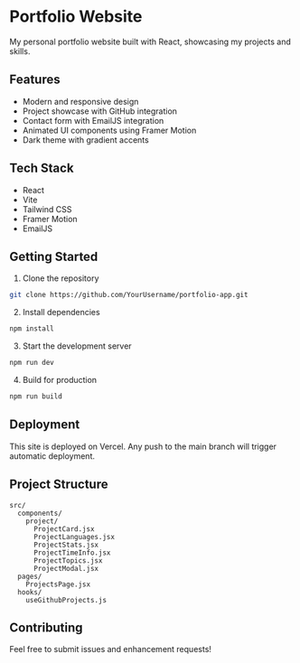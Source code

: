 # Portfolio Website

My personal portfolio website built with React, showcasing my projects and skills.

## Features

- Modern and responsive design
- Project showcase with GitHub integration
- Contact form with EmailJS integration
- Animated UI components using Framer Motion
- Dark theme with gradient accents

## Tech Stack

- React
- Vite
- Tailwind CSS
- Framer Motion
- EmailJS

## Getting Started

1. Clone the repository
```bash
git clone https://github.com/YourUsername/portfolio-app.git
```

2. Install dependencies
```bash
npm install
```

3. Start the development server
```bash
npm run dev
```

4. Build for production
```bash
npm run build
```

## Deployment

This site is deployed on Vercel. Any push to the main branch will trigger automatic deployment.

## Project Structure

```
src/
  components/
    project/
      ProjectCard.jsx
      ProjectLanguages.jsx
      ProjectStats.jsx
      ProjectTimeInfo.jsx
      ProjectTopics.jsx
      ProjectModal.jsx
  pages/
    ProjectsPage.jsx
  hooks/
    useGithubProjects.js
```

## Contributing

Feel free to submit issues and enhancement requests!
